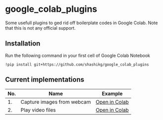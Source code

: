 # google_colab_plugins

Some usefull plugins to ged rid off boilerplate codes in Google Colab. Note that this is not any official support.

## Installation
Run the following command in your first cell of Google Colab Notebook

```
!pip install git+https://github.com/shashikg/google_colab_plugins
```

## Current implementations

| No. | Name | Example |
| --- | ---- | ------- |
| 1. | Capture images from webcam | [Open in Colab](https://colab.research.google.com/github/shashikg/google_colab_plugins/blob/master/examples/cameraCapture.ipynb) |
| 2. | Play video files | [Open in Colab](https://colab.research.google.com/github/shashikg/google_colab_plugins/blob/master/examples/playVideo.ipynb) |
